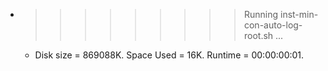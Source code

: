 * >>>>>>>>> Running inst-min-con-auto-log-root.sh ...
  * Disk size = 869088K. Space Used = 16K. Runtime = 00:00:00:01.
